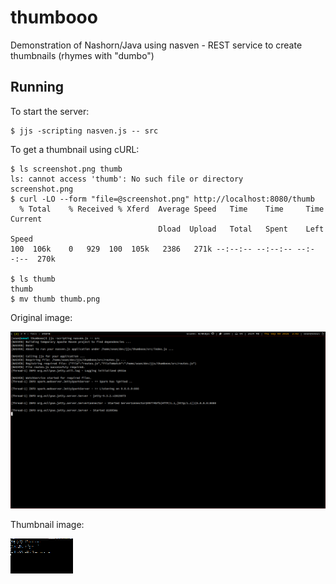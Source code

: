 # thumbooo
Demonstration of Nashorn/Java using nasven - REST service to create thumbnails (rhymes with "dumbo")

## Running

To start the server:
```
$ jjs -scripting nasven.js -- src
```

To get a thumbnail using cURL:
```
$ ls screenshot.png thumb
ls: cannot access 'thumb': No such file or directory
screenshot.png
$ curl -LO --form "file=@screenshot.png" http://localhost:8080/thumb
  % Total    % Received % Xferd  Average Speed   Time    Time     Time  Current
                                 Dload  Upload   Total   Spent    Left  Speed
100  106k    0   929  100  105k   2386   271k --:--:-- --:--:-- --:--:--  270k

$ ls thumb
thumb
$ mv thumb thumb.png
```

Original image:

![Original image](/img/screenshot.png?raw=true)

Thumbnail image:

![Thumbnail image](/img/thumb.png?raw=true)
